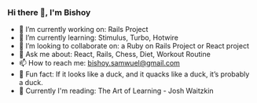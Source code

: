 ### Hi there 👋, I'm Bishoy 

- 🔭 I’m currently working on: Rails Project
- 🌱 I’m currently learning: Stimulus, Turbo, Hotwire
- 👯 I’m looking to collaborate on: a Ruby on Rails Project or React project
- 💬 Ask me about: React, Rails, Chess, Diet, Workout Routine
- 📫 How to reach me: bishoy.samwuel@gmail.com
- 🦆 Fun fact: If it looks like a duck, and it quacks like a duck, it’s probably a duck. 
- 📖 Currently I'm reading: The Art of Learning - Josh Waitzkin

